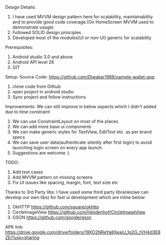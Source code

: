 Design Details:
1. I have used MVVM design pattern here for scalability, maintainability and to provide good code coverage.(On HomeScreen MVVM used to demonstrate usage)
2. Followed SOLID design principles 
3. Developed most of the modules(UI or non-UI) generic for scalability

Prerequisites:
1. Android studio 3.0 and above
2. Android API level 28
3. GIT

Setup: Source Code: https://github.com/Diwakar1988/sample-wallet-app
1. clone code from Github
2. open project in android studio
3. Sync project and follow instructions

Improvements:
We can still improve in below aspects which I didn't added due to time constraint 
1. We can use ConstraintLayout on most of the places
2. We can add more base ui components
3. We can make generic styles for TextView, EditText etc. as per brand specs
4. We can save user data(authenticate silently after first login) to avoid launching login screen on every app launch.
5. Suggestions are welcome :)

TODO:
1. Add test cases
2. Add MVVM pattern on missing screens
3. Fix UI issues like spacing, margin, font, text size etc

Thanks to 3rd Party libs:
I have used some third party libraries(we can develop our own libs) for fast ui development which are inline below:
1. OkHTTP			            https://github.com/square/okhttp
2. CircleImageView				https://github.com/hdodenhof/CircleImageView
3. GSON	                        https://github.com/google/gson

APK link: https://drive.google.com/drive/folders/19XO2NReYa8XeaiU_1g2G_tVH4d3E8ZEi?usp=sharing
